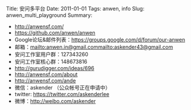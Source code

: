 Title: 安问多平台
Date: 2011-01-01
Tags: anwen, info
Slug: anwen_multi_playground
Summary: 

- <http://anwensf.com/>
- <https://github.com/anwen/anwen>
- Google论坛&邮件列表：<https://groups.google.com/d/forum/our-anwen> 
- 邮箱：<mailto:anwen.in@gmail.com><mailto:askender43@gmail.com>
- 安问工作室用户群：127343260
- 安问工作室核心群：148673816
- <http://gurudigger.com/ideas/696>
- <http://anwensf.com/about>
- <http://anwensf.com/ande>
- 微信：askender （公众帐号正在申请中）
- twitter: <https://twitter.com/askenderlee>
- 微博：<http://weibo.com/askender>
